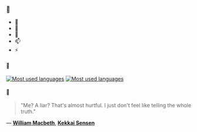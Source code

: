 ### 👋

- 🔭
- 🌱
- 💬
- 📫
- ⚡

#### 🧏

[![Most used languages](https://github-readme-stats-aynah.vercel.app/api/top-langs/?username=aynh&theme=solarized-dark&langs_count=6&layout=compact&hide_title=true)](https://github.com/anuraghazra/github-readme-stats#gh-dark-mode-only)
[![Most used languages](https://github-readme-stats-aynah.vercel.app/api/top-langs/?username=aynh&theme=solarized-light&langs_count=6&layout=compact&hide_title=true)](https://github.com/anuraghazra/github-readme-stats#gh-light-mode-only)

#### 💬

> "Me? A liar? That's almost hurtful. I just don't feel like telling the whole truth."

&mdash; [**William Macbeth**](https://myanimelist.net/character.php?q=William%20Macbeth&cat=character), [**Kekkai Sensen**](https://myanimelist.net/search/all?q=Kekkai%20Sensen&cat=all)
